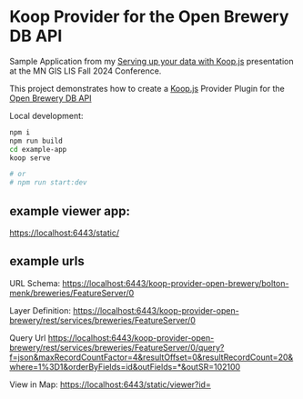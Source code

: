 # Koop Provider for the Open Brewery DB API

Sample Application from my [Serving up your data with Koop.js](https://gis.bolton-menk.com/presentations/serving-data-with-koop-2024) presentation at the MN GIS LIS Fall 2024 Conference.

This project demonstrates how to create a [Koop.js](https://koopjs.github.io/docs/basics/what-is-koop) Provider Plugin for the [Open Brewery DB API](https://www.openbrewerydb.org/documentation)

Local development:

```sh
npm i
npm run build
cd example-app
koop serve

# or 
# npm run start:dev
```

## example viewer app:

[https://localhost:6443/static/](https://localhost:6443/static/)

## example urls

URL Schema: 
[https://localhost:6443/koop-provider-open-brewery/bolton-menk/breweries/FeatureServer/0](https://localhost:6443/koop-provider-open-brewery/rest/services/breweries/FeatureServer/0)

Layer Definition:
[https://localhost:6443/koop-provider-open-brewery/rest/services/breweries/FeatureServer/0](https://localhost:6443/koop-provider-open-brewery/rest/services/breweries/FeatureServer/0)

Query Url
[https://localhost:6443/koop-provider-open-brewery/rest/services/breweries/FeatureServer/0/query?f=json&maxRecordCountFactor=4&resultOffset=0&resultRecordCount=20&where=1%3D1&orderByFields=id&outFields=*&outSR=102100](https://localhost:6443/koop-provider-open-brewery/rest/services/breweries/FeatureServer/0/query?f=json&maxRecordCountFactor=4&resultOffset=0&resultRecordCount=20&where=1%3D1&orderByFields=id&outFields=*&outSR=102100])

View in Map:
[https://localhost:6443/static/viewer?id=<open-brewery-project-id>](https://localhost:6443/static/viewer.html?id=2840)

